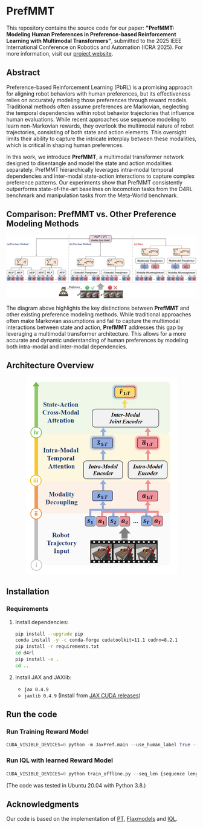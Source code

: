 # PrefMMT

This repository contains the source code for our paper: **"PrefMMT: Modeling Human Preferences in Preference-based Reinforcement Learning with Multimodal Transformers"**, submitted to the 2025 IEEE International Conference on Robotics and Automation (ICRA 2025). For more information, visit our [project website](https://sites.google.com/view/prefmmt).

## Abstract

Preference-based Reinforcement Learning (PbRL) is a promising approach for aligning robot behaviors with human preferences, but its effectiveness relies on accurately modeling those preferences through reward models. Traditional methods often assume preferences are Markovian, neglecting the temporal dependencies within robot behavior trajectories that influence human evaluations. While recent approaches use sequence modeling to learn non-Markovian rewards, they overlook the multimodal nature of robot trajectories, consisting of both state and action elements. This oversight limits their ability to capture the intricate interplay between these modalities, which is critical in shaping human preferences.

In this work, we introduce **PrefMMT**, a multimodal transformer network designed to disentangle and model the state and action modalities separately. PrefMMT hierarchically leverages intra-modal temporal dependencies and inter-modal state-action interactions to capture complex preference patterns. Our experiments show that PrefMMT consistently outperforms state-of-the-art baselines on locomotion tasks from the D4RL benchmark and manipulation tasks from the Meta-World benchmark.

## Comparison: PrefMMT vs. Other Preference Modeling Methods

<div align="center">
  <img src="/figures/Comparison.jpg" alt="Comparison of PrefMMT with other methods" width="800"/>
</div>

The diagram above highlights the key distinctions between **PrefMMT** and other existing preference modeling methods. While traditional approaches often make Markovian assumptions and fail to capture the multimodal interactions between state and action, **PrefMMT** addresses this gap by leveraging a multimodal transformer architecture. This allows for a more accurate and dynamic understanding of human preferences by modeling both intra-modal and inter-modal dependencies.

## Architecture Overview

<div align="center">
  <img src="/figures/PrefMMTAR.PNG" alt="PrefMMT Architecture" width="400"/>
</div>

## Installation

### Requirements

1. Install dependencies:

    ```bash
    pip install --upgrade pip
    conda install -y -c conda-forge cudatoolkit=11.1 cudnn=8.2.1
    pip install -r requirements.txt
    cd d4rl
    pip install -e .
    cd ..
    ```

2. Install JAX and JAXlib:

    - `jax 0.4.9`
    - `jaxlib 0.4.9` (Install from [JAX CUDA releases](https://storage.googleapis.com/jax-releases/jax_cuda_releases.html))


## Run the code


### Run Training Reward Model

```python
CUDA_VISIBLE_DEVICES=0 python -m JaxPref.main --use_human_label True --comment {experiment_name} --transformer.embd_dim 256 --transformer.n_layer 3 --transformer.n_head 4 --env {D4RL env name} --logging.output_dir './logs/pref_reward' --batch_size 256 --num_query {number of query} --query_len 100 --n_epochs 10000 --skip_flag 0 --seed {seed} --model_type PrefMMT
```

### Run IQL with learned Reward Model

```python
CUDA_VISIBLE_DEVICES=0 python train_offline.py --seq_len {sequence length in reward prediction} --comment {experiment_name} --eval_interval {5000: mujoco / 100000: antmaze / 5000: metaworld} --env_name {d4rl env name} --config {configs/(mujoco|antmaze|metaworld)_config.py} --eval_episodes {100 for ant , 10 o.w.} --use_reward_model True --model_type PrefMMT --ckpt_dir {reward_model_path} --seed {seed}
```
(The code was tested in Ubuntu 20.04 with Python 3.8.)


## Acknowledgments

Our code is based on the implementation of [PT](https://github.com/csmile-1006/PreferenceTransformer), [Flaxmodels](https://github.com/matthias-wright/flaxmodels) and [IQL](https://github.com/ikostrikov/implicit_q_learning). 
